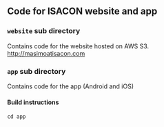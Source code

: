 ## Code for ISACON website and app ##

### `website` sub directory ###
Contains code for the website hosted on AWS S3.
http://masimoatisacon.com


### `app` sub directory ###
Contains code for the app (Android and iOS)

#### Build instructions ####
```shell
cd app
```
